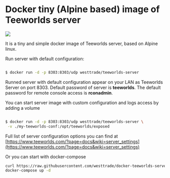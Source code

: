 # Docker tiny (Alpine based) image of Teeworlds server

[![](https://images.microbadger.com/badges/image/westtrade/teeworlds-server.svg)](https://microbadger.com/images/westtrade/teeworlds-server "Get your own image badge on microbadger.com")

It is a tiny and simple docker image of Teeworlds server, based on Alpine linux.

Run server with default configuration:

```bash

$ docker run -d -p 8303:8303/udp westtrade/teeworlds-server

```

Runned server with default configuration appear on your LAN as Teeworlds Server on port 8303. Default password of server is **teeworlds**. The default password for remote console access is **rconadmin**.


You can start server image with custom configuration and logs access by adding a volume

```bash

$ docker run -d -p 8303:8303/udp westtrade/teeworlds-server \
 -v ./my-teeworlds-conf:/opt/teeworlds/exposed

```

Full list of server configuration options you can find at [https://www.teeworlds.com/?page=docs&wiki=server_settings](https://www.teeworlds.com/?page=docs&wiki=server_settings)

Or you can start with docker-compose

```bash
curl https://raw.githubusercontent.com/westtrade/docker-teeworlds-server/master/docker-compose.yml > docker-compose.yml
docker-compose up -d
```
